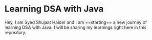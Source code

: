 # Learning DSA with Java

Hey, I am Syed Shujaat Haider and I am ==starting== a new journey of learning DSA with Java. I will be sharing my learnings right here in this repository.